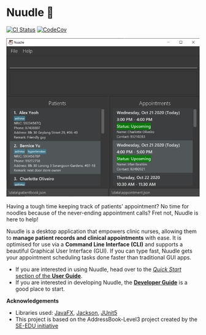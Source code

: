 # Nuudle :ramen:

[![CI Status](https://github.com/AY2021S1-CS2103T-T12-4/tp/workflows/Java%20CI/badge.svg)](https://github.com/AY2021S1-CS2103T-T12-4/tp/actions)
[![CodeCov](https://codecov.io/gh/AY2021S1-CS2103T-T12-4/tp/branch/master/graph/badge.svg)](https://codecov.io/gh/AY2021S1-CS2103T-T12-4/tp)

![Ui](docs/images/Ui.png)

Having a tough time keeping track of patients' appointment? No time for noodles because of the never-ending appointment calls?
Fret not, Nuudle is here to help!

Nuudle is a desktop application that empowers clinic nurses, allowing them to **manage patient records and clinical appointments** with ease.
It is optimised for use via a **Command Line Interface (CLI)** and supports a beautiful Graphical User Interface (GUI).
If you can type fast, Nuudle gets your appointment scheduling tasks done faster than traditional GUI apps.

* If you are interested in using Nuudle, head over to the [_Quick Start_ section of the **User Guide**](UserGuide.html#quick-start).
* If you are interested in developing Nuudle, the [**Developer Guide**](DeveloperGuide.html) is a good place to start.


**Acknowledgements**

* Libraries used: [JavaFX](https://openjfx.io/), [Jackson](https://github.com/FasterXML/jackson), [JUnit5](https://github.com/junit-team/junit5)
* This project is based on the AddressBook-Level3 project created by the [SE-EDU initiative](https://se-education.org)
